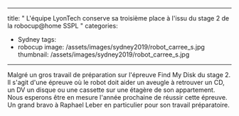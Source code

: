 
---
title: " L'équipe LyonTech conserve sa troisième place à l'issu du stage 2 de la robocup@home SSPL "
categories:
  - Sydney
tags:
  - robocup
image: /assets/images/sydney2019/robot_carree_s.jpg
thumbnail: /assets/images/sydney2019/robot_carree_s.jpg

---

Malgré un gros travail de préparation sur l'épreuve Find My Disk du stage 2. Il s'agit d'une épreuve où le robot doit aider un aveugle à retrouver un CD, un DV  un disque ou une cassette sur une étagère de son appartement.
Nous esperons être en mesure l'année prochaine de réussir cette épreuve. Un grand bravo à Raphael Leber en particulier pour son travail préparatoire.



